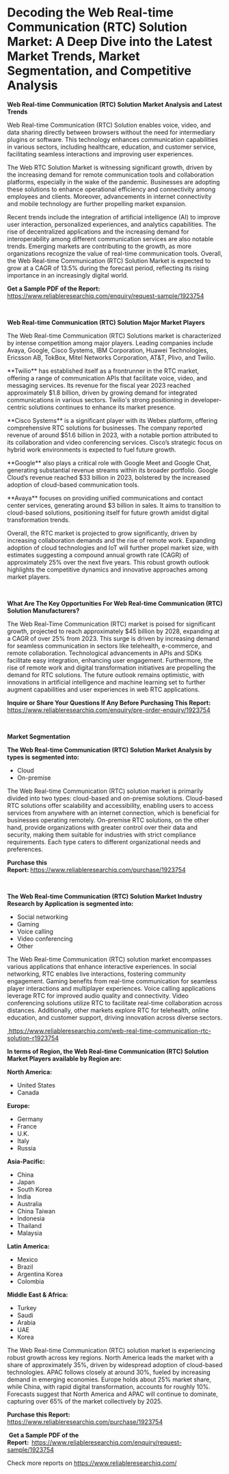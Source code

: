 <p><h1>Decoding the Web Real-time Communication (RTC) Solution Market: A Deep Dive into the Latest Market Trends, Market Segmentation, and Competitive Analysis</h1></p><p><strong>Web Real-time Communication (RTC) Solution Market Analysis and Latest Trends</strong></p>
<p><p>Web Real-time Communication (RTC) Solution enables voice, video, and data sharing directly between browsers without the need for intermediary plugins or software. This technology enhances communication capabilities in various sectors, including healthcare, education, and customer service, facilitating seamless interactions and improving user experiences.</p><p>The Web RTC Solution Market is witnessing significant growth, driven by the increasing demand for remote communication tools and collaboration platforms, especially in the wake of the pandemic. Businesses are adopting these solutions to enhance operational efficiency and connectivity among employees and clients. Moreover, advancements in internet connectivity and mobile technology are further propelling market expansion.</p><p>Recent trends include the integration of artificial intelligence (AI) to improve user interaction, personalized experiences, and analytics capabilities. The rise of decentralized applications and the increasing demand for interoperability among different communication services are also notable trends. Emerging markets are contributing to the growth, as more organizations recognize the value of real-time communication tools. Overall, the Web Real-time Communication (RTC) Solution Market is expected to grow at a CAGR of 13.5% during the forecast period, reflecting its rising importance in an increasingly digital world.</p></p>
<p><strong>Get a Sample PDF of the Report:&nbsp;</strong> <a href="https://www.reliableresearchiq.com/enquiry/request-sample/1923754?utm_campaign=3123&utm_medium=2&utm_source=Github&utm_content=ia&utm_term=28032025&utm_id=web-real-time-communication-rtc-solution">https://www.reliableresearchiq.com/enquiry/request-sample/1923754</a></p>
<p>&nbsp;</p>
<p><strong>Web Real-time Communication (RTC) Solution Major Market Players</strong></p>
<p><p>The Web Real-time Communication (RTC) Solutions market is characterized by intense competition among major players. Leading companies include Avaya, Google, Cisco Systems, IBM Corporation, Huawei Technologies, Ericsson AB, TokBox, Mitel Networks Corporation, AT&T, Plivo, and Twilio.</p><p>**Twilio** has established itself as a frontrunner in the RTC market, offering a range of communication APIs that facilitate voice, video, and messaging services. Its revenue for the fiscal year 2023 reached approximately $1.8 billion, driven by growing demand for integrated communications in various sectors. Twilio's strong positioning in developer-centric solutions continues to enhance its market presence.</p><p>**Cisco Systems** is a significant player with its Webex platform, offering comprehensive RTC solutions for businesses. The company reported revenue of around $51.6 billion in 2023, with a notable portion attributed to its collaboration and video conferencing services. Cisco’s strategic focus on hybrid work environments is expected to fuel future growth.</p><p>**Google** also plays a critical role with Google Meet and Google Chat, generating substantial revenue streams within its broader portfolio. Google Cloud’s revenue reached $33 billion in 2023, bolstered by the increased adoption of cloud-based communication tools.</p><p>**Avaya** focuses on providing unified communications and contact center services, generating around $3 billion in sales. It aims to transition to cloud-based solutions, positioning itself for future growth amidst digital transformation trends.</p><p>Overall, the RTC market is projected to grow significantly, driven by increasing collaboration demands and the rise of remote work. Expanding adoption of cloud technologies and IoT will further propel market size, with estimates suggesting a compound annual growth rate (CAGR) of approximately 25% over the next five years. This robust growth outlook highlights the competitive dynamics and innovative approaches among market players.</p></p>
<p>&nbsp;</p>
<p><strong>What Are The Key Opportunities For Web Real-time Communication (RTC) Solution Manufacturers?</strong></p>
<p><p>The Web Real-Time Communication (RTC) market is poised for significant growth, projected to reach approximately $45 billion by 2028, expanding at a CAGR of over 25% from 2023. This surge is driven by increasing demand for seamless communication in sectors like telehealth, e-commerce, and remote collaboration. Technological advancements in APIs and SDKs facilitate easy integration, enhancing user engagement. Furthermore, the rise of remote work and digital transformation initiatives are propelling the demand for RTC solutions. The future outlook remains optimistic, with innovations in artificial intelligence and machine learning set to further augment capabilities and user experiences in web RTC applications.</p></p>
<p><strong>Inquire or Share Your Questions If Any Before Purchasing This Report:</strong> <a href="https://www.reliableresearchiq.com/enquiry/pre-order-enquiry/1923754?utm_campaign=3123&utm_medium=2&utm_source=Github&utm_content=ia&utm_term=28032025&utm_id=web-real-time-communication-rtc-solution">https://www.reliableresearchiq.com/enquiry/pre-order-enquiry/1923754</a></p>
<p>&nbsp;</p>
<p><strong>Market Segmentation</strong></p>
<p><strong>The Web Real-time Communication (RTC) Solution Market Analysis by types is segmented into:</strong></p>
<p><ul><li>Cloud</li><li>On-premise</li></ul></p>
<p><p>The Web Real-time Communication (RTC) solution market is primarily divided into two types: cloud-based and on-premise solutions. Cloud-based RTC solutions offer scalability and accessibility, enabling users to access services from anywhere with an internet connection, which is beneficial for businesses operating remotely. On-premise RTC solutions, on the other hand, provide organizations with greater control over their data and security, making them suitable for industries with strict compliance requirements. Each type caters to different organizational needs and preferences.</p></p>
<p><strong>Purchase this Report:&nbsp;</strong><a href="https://www.reliableresearchiq.com/purchase/1923754?utm_campaign=3123&utm_medium=2&utm_source=Github&utm_content=ia&utm_term=28032025&utm_id=web-real-time-communication-rtc-solution">https://www.reliableresearchiq.com/purchase/1923754</a></p>
<p>&nbsp;</p>
<p><strong>The Web Real-time Communication (RTC) Solution Market Industry Research by Application is segmented into:</strong></p>
<p><ul><li>Social networking</li><li>Gaming</li><li>Voice calling</li><li>Video conferencing</li><li>Other</li></ul></p>
<p><p>The Web Real-time Communication (RTC) solution market encompasses various applications that enhance interactive experiences. In social networking, RTC enables live interactions, fostering community engagement. Gaming benefits from real-time communication for seamless player interactions and multiplayer experiences. Voice calling applications leverage RTC for improved audio quality and connectivity. Video conferencing solutions utilize RTC to facilitate real-time collaboration across distances. Additionally, other markets explore RTC for telehealth, online education, and customer support, driving innovation across diverse sectors.</p></p>
<p><a href="https://www.reliableresearchiq.com/web-real-time-communication-rtc-solution-r1923754?utm_campaign=3123&utm_medium=2&utm_source=Github&utm_content=ia&utm_term=28032025&utm_id=web-real-time-communication-rtc-solution">&nbsp;https://www.reliableresearchiq.com/web-real-time-communication-rtc-solution-r1923754</a></p>
<p><strong>In terms of Region, the Web Real-time Communication (RTC) Solution Market Players available by Region are:</strong></p>
<p>
    <p> <strong> North America: </strong>
        <ul>
            <li>United States</li>
            <li>Canada</li>
        </ul>
        </p> 
    <p> <strong> Europe: </strong>
        <ul>
            <li>Germany</li>
            <li>France</li>
            <li>U.K.</li>
            <li>Italy</li>
            <li>Russia</li>
        </ul>
        </p> 
    <p> <strong> Asia-Pacific: </strong>
        <ul>
            <li>China</li>
            <li>Japan</li>
            <li>South Korea</li>
            <li>India</li>
            <li>Australia</li>
            <li>China Taiwan</li>
            <li>Indonesia</li>
            <li>Thailand</li>
            <li>Malaysia</li>
        </ul>
        </p> 
    <p> <strong> Latin America: </strong>
        <ul>
            <li>Mexico</li>
            <li>Brazil</li>
            <li>Argentina Korea</li>
            <li>Colombia</li>
        </ul>
        </p> 
    <p> <strong> Middle East & Africa: </strong>
        <ul>
            <li>Turkey</li>
            <li>Saudi</li>
            <li>Arabia</li>
            <li>UAE</li>
            <li>Korea</li>
        </ul>
    </p>
    </p>
<p><p>The Web Real-time Communication (RTC) solution market is experiencing robust growth across key regions. North America leads the market with a share of approximately 35%, driven by widespread adoption of cloud-based technologies. APAC follows closely at around 30%, fueled by increasing demand in emerging economies. Europe holds about 25% market share, while China, with rapid digital transformation, accounts for roughly 10%. Forecasts suggest that North America and APAC will continue to dominate, capturing over 65% of the market collectively by 2025.</p></p>
<p><strong>Purchase this Report: </strong><a href="https://www.reliableresearchiq.com/purchase/1923754?utm_campaign=3123&utm_medium=2&utm_source=Github&utm_content=ia&utm_term=28032025&utm_id=web-real-time-communication-rtc-solution">https://www.reliableresearchiq.com/purchase/1923754</a></p>
<p>&nbsp;<strong>Get a Sample PDF of the Report:&nbsp;&nbsp;</strong><a href="https://www.reliableresearchiq.com/enquiry/request-sample/1923754?utm_campaign=3123&utm_medium=2&utm_source=Github&utm_content=ia&utm_term=28032025&utm_id=web-real-time-communication-rtc-solution">https://www.reliableresearchiq.com/enquiry/request-sample/1923754</a></p>
<p><strong></strong></p>
<p>Check more reports on <a href="https://www.reliableresearchiq.com/?utm_campaign=3123&utm_medium=2&utm_source=Github&utm_content=ia&utm_term=28032025&utm_id=web-real-time-communication-rtc-solution">https://www.reliableresearchiq.com/</a></p>